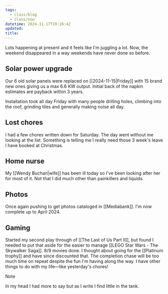 ```yaml
---
tags:
  - class/blog
  - class/now
datetime: 2024-11-17T19:26:42
updated: 
title:
---
```

Lots happening at present and it feels like I'm juggling a lot. Now, the weekend disappeared in a way weekends have never done so before.
## Solar power upgrade
Our 6 old solar panels were replaced on [[2024-11-15|Friday]] with 15 brand new ones giving us a max 6.6 KW output. Initial back of the napkin estimates are payback within 3 years.

Installation took all day Friday with many people drilling holes, climbing into the roof, grinding tiles and generally making noise all day.
## Lost chores
I had a few chores written down for Saturday. The day went without me looking at the list. Something is telling me I really need those 3 week's leave I have booked at Christmas.
## Home nurse
My [[Wendy Buchan|wife]] has been ill today so I've been looking after her for most of it. Not that I did much other than painkillers and liquids.
## Photos
Once again pushing to get photos cataloged in [[Mediabank]]. I'm now complete up to April 2024. 
## Gaming
Started my second play through of [[The Last of Us Part II]], but found I needed to put that aside for the easier to manage [[LEGO Star Wars - The Skywalker Saga]]. 8/9 movies done. I thought about going for the [[Platinum trophy]] and have since discounted that. The completion chase will be too much time on repeat despite the fun I'm having along the way. I have other things to do with my life—like yesterday's chores!

> [!note]
> In my head I had more to say but as I write I find little in the tank.
